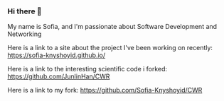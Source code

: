 ### Hi there 👋

<!--
**Sofia-Knyshoyid/Sofia-Knyshoyid** is a ✨ _special_ ✨ repository because its `README.md` (this file) appears on your GitHub profile.

Here are some ideas to get you started:

My name is Sofia, and I'm passionate about Software Development and Networking 
- 🔭 I’m currently working on ...
- 🌱 I’m currently learning ...
- 👯 I’m looking to collaborate on ...
- 🤔 I’m looking for help with ...
- 💬 Ask me about ...
- 📫 How to reach me: ...
- 😄 Pronouns: ...
- ⚡ Fun fact: ...
-->

My name is Sofia, and I'm passionate about Software Development and Networking

Here is a link to a site about the project I've been working on recently:
https://sofia-knyshoyid.github.io/

Here is a link to the interesting scientific code i forked: https://github.com/JunlinHan/CWR

Here is a link to my fork: https://github.com/Sofia-Knyshoyid/CWR
